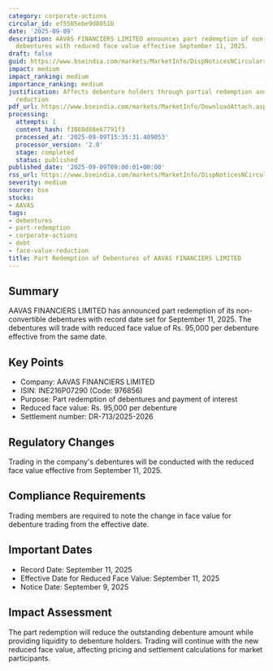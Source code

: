 ```yaml
---
category: corporate-actions
circular_id: ef5585ebe9d8051b
date: '2025-09-09'
description: AAVAS FINANCIERS LIMITED announces part redemption of non-convertible
  debentures with reduced face value effective September 11, 2025.
draft: false
guid: https://www.bseindia.com/markets/MarketInfo/DispNoticesNCirculars.aspx?Noticeid={901FAAC5-5E83-44E3-ADD4-C0794A18C1C3}&noticeno=20250909-22&dt=09/09/2025&icount=22&totcount=67&flag=0
impact: medium
impact_ranking: medium
importance_ranking: medium
justification: Affects debenture holders through partial redemption and face value
  reduction
pdf_url: https://www.bseindia.com/markets/MarketInfo/DownloadAttach.aspx?id=20250909-22&attachedId=
processing:
  attempts: 1
  content_hash: f3868d88e67791f3
  processed_at: '2025-09-09T15:35:31.409053'
  processor_version: '2.0'
  stage: completed
  status: published
published_date: '2025-09-09T09:00:01+00:00'
rss_url: https://www.bseindia.com/markets/MarketInfo/DispNoticesNCirculars.aspx?Noticeid={901FAAC5-5E83-44E3-ADD4-C0794A18C1C3}&noticeno=20250909-22&dt=09/09/2025&icount=22&totcount=67&flag=0
severity: medium
source: bse
stocks:
- AAVAS
tags:
- debentures
- part-redemption
- corporate-actions
- debt
- face-value-reduction
title: Part Redemption of Debentures of AAVAS FINANCIERS LIMITED
---
```


## Summary

AAVAS FINANCIERS LIMITED has announced part redemption of its non-convertible debentures with record date set for September 11, 2025. The debentures will trade with reduced face value of Rs. 95,000 per debenture effective from the same date.

## Key Points

- Company: AAVAS FINANCIERS LIMITED
- ISIN: INE216P07290 (Code: 976856)
- Purpose: Part redemption of debentures and payment of interest
- Reduced face value: Rs. 95,000 per debenture
- Settlement number: DR-713/2025-2026

## Regulatory Changes

Trading in the company's debentures will be conducted with the reduced face value effective from September 11, 2025.

## Compliance Requirements

Trading members are required to note the change in face value for debenture trading from the effective date.

## Important Dates

- Record Date: September 11, 2025
- Effective Date for Reduced Face Value: September 11, 2025
- Notice Date: September 9, 2025

## Impact Assessment

The part redemption will reduce the outstanding debenture amount while providing liquidity to debenture holders. Trading will continue with the new reduced face value, affecting pricing and settlement calculations for market participants.